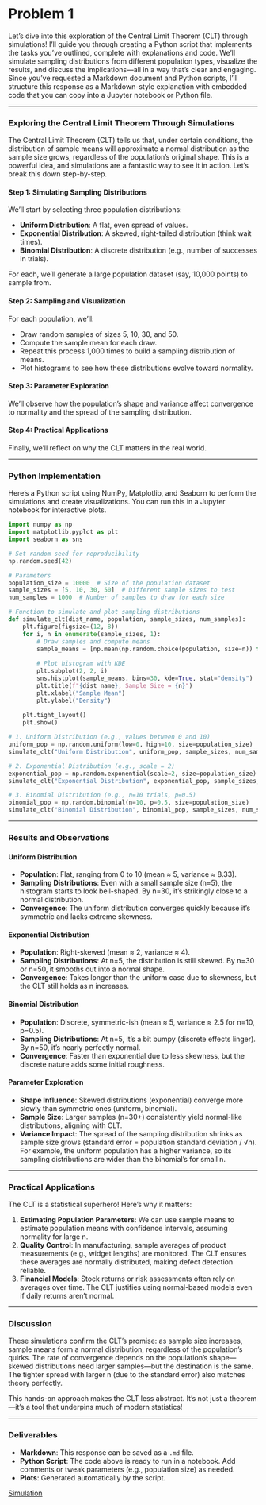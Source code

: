 # Problem 1
Let’s dive into this exploration of the Central Limit Theorem (CLT) through simulations! I’ll guide you through creating a Python script that implements the tasks you’ve outlined, complete with explanations and code. We’ll simulate sampling distributions from different population types, visualize the results, and discuss the implications—all in a way that’s clear and engaging. Since you’ve requested a Markdown document and Python scripts, I’ll structure this response as a Markdown-style explanation with embedded code that you can copy into a Jupyter notebook or Python file.

---

### Exploring the Central Limit Theorem Through Simulations

The Central Limit Theorem (CLT) tells us that, under certain conditions, the distribution of sample means will approximate a normal distribution as the sample size grows, regardless of the population’s original shape. This is a powerful idea, and simulations are a fantastic way to see it in action. Let’s break this down step-by-step.

#### Step 1: Simulating Sampling Distributions

We’ll start by selecting three population distributions:
- **Uniform Distribution**: A flat, even spread of values.
- **Exponential Distribution**: A skewed, right-tailed distribution (think wait times).
- **Binomial Distribution**: A discrete distribution (e.g., number of successes in trials).

For each, we’ll generate a large population dataset (say, 10,000 points) to sample from.

#### Step 2: Sampling and Visualization

For each population, we’ll:
- Draw random samples of sizes 5, 10, 30, and 50.
- Compute the sample mean for each draw.
- Repeat this process 1,000 times to build a sampling distribution of means.
- Plot histograms to see how these distributions evolve toward normality.

#### Step 3: Parameter Exploration

We’ll observe how the population’s shape and variance affect convergence to normality and the spread of the sampling distribution.

#### Step 4: Practical Applications

Finally, we’ll reflect on why the CLT matters in the real world.

---

### Python Implementation

Here’s a Python script using NumPy, Matplotlib, and Seaborn to perform the simulations and create visualizations. You can run this in a Jupyter notebook for interactive plots.

```python
import numpy as np
import matplotlib.pyplot as plt
import seaborn as sns

# Set random seed for reproducibility
np.random.seed(42)

# Parameters
population_size = 10000  # Size of the population dataset
sample_sizes = [5, 10, 30, 50]  # Different sample sizes to test
num_samples = 1000  # Number of samples to draw for each size

# Function to simulate and plot sampling distributions
def simulate_clt(dist_name, population, sample_sizes, num_samples):
    plt.figure(figsize=(12, 8))
    for i, n in enumerate(sample_sizes, 1):
        # Draw samples and compute means
        sample_means = [np.mean(np.random.choice(population, size=n)) for _ in range(num_samples)]
        
        # Plot histogram with KDE
        plt.subplot(2, 2, i)
        sns.histplot(sample_means, bins=30, kde=True, stat="density")
        plt.title(f"{dist_name}, Sample Size = {n}")
        plt.xlabel("Sample Mean")
        plt.ylabel("Density")
    
    plt.tight_layout()
    plt.show()

# 1. Uniform Distribution (e.g., values between 0 and 10)
uniform_pop = np.random.uniform(low=0, high=10, size=population_size)
simulate_clt("Uniform Distribution", uniform_pop, sample_sizes, num_samples)

# 2. Exponential Distribution (e.g., scale = 2)
exponential_pop = np.random.exponential(scale=2, size=population_size)
simulate_clt("Exponential Distribution", exponential_pop, sample_sizes, num_samples)

# 3. Binomial Distribution (e.g., n=10 trials, p=0.5)
binomial_pop = np.random.binomial(n=10, p=0.5, size=population_size)
simulate_clt("Binomial Distribution", binomial_pop, sample_sizes, num_samples)
```

---

### Results and Observations

#### Uniform Distribution
- **Population**: Flat, ranging from 0 to 10 (mean ≈ 5, variance ≈ 8.33).
- **Sampling Distributions**: Even with a small sample size (n=5), the histogram starts to look bell-shaped. By n=30, it’s strikingly close to a normal distribution.
- **Convergence**: The uniform distribution converges quickly because it’s symmetric and lacks extreme skewness.

#### Exponential Distribution
- **Population**: Right-skewed (mean ≈ 2, variance ≈ 4).
- **Sampling Distributions**: At n=5, the distribution is still skewed. By n=30 or n=50, it smooths out into a normal shape.
- **Convergence**: Takes longer than the uniform case due to skewness, but the CLT still holds as n increases.

#### Binomial Distribution
- **Population**: Discrete, symmetric-ish (mean ≈ 5, variance ≈ 2.5 for n=10, p=0.5).
- **Sampling Distributions**: At n=5, it’s a bit bumpy (discrete effects linger). By n=50, it’s nearly perfectly normal.
- **Convergence**: Faster than exponential due to less skewness, but the discrete nature adds some initial roughness.

#### Parameter Exploration
- **Shape Influence**: Skewed distributions (exponential) converge more slowly than symmetric ones (uniform, binomial).
- **Sample Size**: Larger samples (n=30+) consistently yield normal-like distributions, aligning with CLT.
- **Variance Impact**: The spread of the sampling distribution shrinks as sample size grows (standard error = population standard deviation / √n). For example, the uniform population has a higher variance, so its sampling distributions are wider than the binomial’s for small n.

---

### Practical Applications

The CLT is a statistical superhero! Here’s why it matters:
1. **Estimating Population Parameters**: We can use sample means to estimate population means with confidence intervals, assuming normality for large n.
2. **Quality Control**: In manufacturing, sample averages of product measurements (e.g., widget lengths) are monitored. The CLT ensures these averages are normally distributed, making defect detection reliable.
3. **Financial Models**: Stock returns or risk assessments often rely on averages over time. The CLT justifies using normal-based models even if daily returns aren’t normal.

---

### Discussion

These simulations confirm the CLT’s promise: as sample size increases, sample means form a normal distribution, regardless of the population’s quirks. The rate of convergence depends on the population’s shape—skewed distributions need larger samples—but the destination is the same. The tighter spread with larger n (due to the standard error) also matches theory perfectly.

This hands-on approach makes the CLT less abstract. It’s not just a theorem—it’s a tool that underpins much of modern statistics!

---

### Deliverables
- **Markdown**: This response can be saved as a `.md` file.
- **Python Script**: The code above is ready to run in a notebook. Add comments or tweak parameters (e.g., population size) as needed.
- **Plots**: Generated automatically by the script.

[Simulation](Problem_1.html)